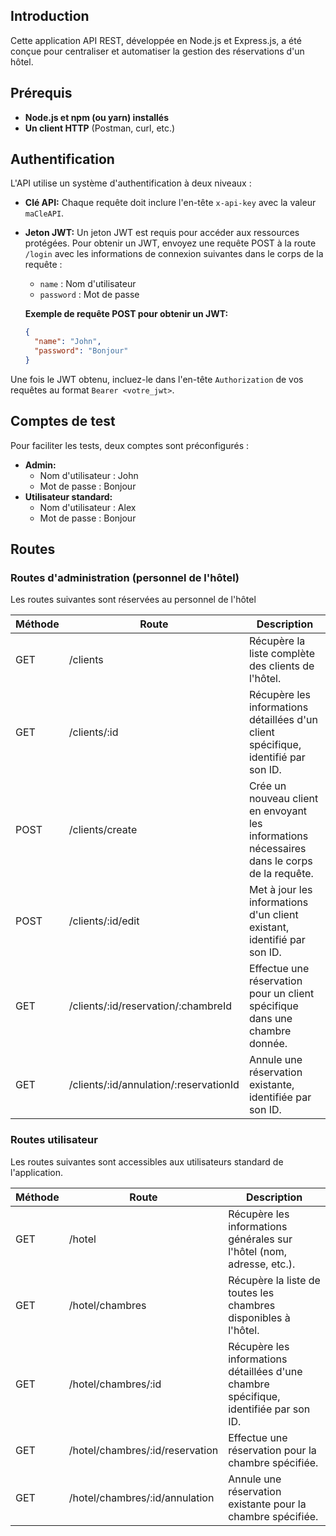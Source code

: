 
## Introduction

Cette application API REST, développée en Node.js et Express.js, a été conçue pour centraliser et automatiser la gestion des réservations d'un hôtel.

## Prérequis

* **Node.js et npm (ou yarn) installés**
* **Un client HTTP** (Postman, curl, etc.)

## Authentification

L'API utilise un système d'authentification à deux niveaux :

* **Clé API:** Chaque requête doit inclure l'en-tête `x-api-key` avec la valeur `maCleAPI`.
* **Jeton JWT:** Un jeton JWT est requis pour accéder aux ressources protégées. Pour obtenir un JWT, envoyez une requête POST à la route `/login` avec les informations de connexion suivantes dans le corps de la requête :
  * `name` : Nom d'utilisateur
  * `password` : Mot de passe

  **Exemple de requête POST pour obtenir un JWT:**
  ```json
  {
    "name": "John",
    "password": "Bonjour"
  }
Une fois le JWT obtenu, incluez-le dans l'en-tête `Authorization` de vos requêtes au format `Bearer <votre_jwt>`.

## Comptes de test

Pour faciliter les tests, deux comptes sont préconfigurés :

* **Admin:**
  * Nom d'utilisateur : John
  * Mot de passe : Bonjour
* **Utilisateur standard:**
  * Nom d'utilisateur : Alex
  * Mot de passe : Bonjour

## Routes

### Routes d'administration (personnel de l'hôtel)

Les routes suivantes sont réservées au personnel de l'hôtel

| Méthode | Route               | Description                                                                     |
|--------|---------------------|----------------------------------------------------------------------------------|
| GET    | /clients            | Récupère la liste complète des clients de l'hôtel.                                     |
| GET    | /clients/:id        | Récupère les informations détaillées d'un client spécifique, identifié par son ID. |
| POST   | /clients/create     | Crée un nouveau client en envoyant les informations nécessaires dans le corps de la requête. |
| POST   | /clients/:id/edit   | Met à jour les informations d'un client existant, identifié par son ID.                 |
| GET    | /clients/:id/reservation/:chambreId | Effectue une réservation pour un client spécifique dans une chambre donnée. |
| GET    | /clients/:id/annulation/:reservationId | Annule une réservation existante, identifiée par son ID.                   |

### Routes utilisateur

Les routes suivantes sont accessibles aux utilisateurs standard de l'application.

| Méthode | Route               | Description                                                                     |
|--------|---------------------|----------------------------------------------------------------------------------|
| GET    | /hotel              | Récupère les informations générales sur l'hôtel (nom, adresse, etc.).                  |
| GET    | /hotel/chambres     | Récupère la liste de toutes les chambres disponibles à l'hôtel.                       |
| GET    | /hotel/chambres/:id  | Récupère les informations détaillées d'une chambre spécifique, identifiée par son ID. |
| GET    | /hotel/chambres/:id/reservation | Effectue une réservation pour la chambre spécifiée.                                |
| GET    | /hotel/chambres/:id/annulation   | Annule une réservation existante pour la chambre spécifiée.                    |
